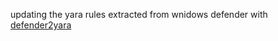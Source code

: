 updating the yara rules extracted from wnidows defender with [defender2yara](https://github.com/t-tani/defender2yara)

